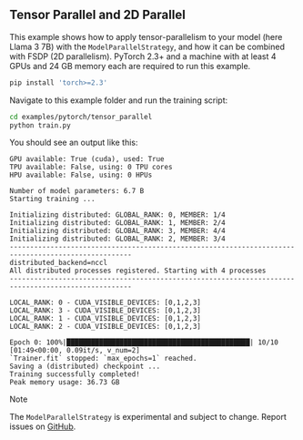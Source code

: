 ## Tensor Parallel and 2D Parallel

This example shows how to apply tensor-parallelism to your model (here Llama 3 7B) with the `ModelParallelStrategy`, and how it can be combined with FSDP (2D parallelism).
PyTorch 2.3+ and a machine with at least 4 GPUs and 24 GB memory each are required to run this example.

```bash
pip install 'torch>=2.3'
```

Navigate to this example folder and run the training script:

```bash
cd examples/pytorch/tensor_parallel
python train.py
```

You should see an output like this:

```
GPU available: True (cuda), used: True
TPU available: False, using: 0 TPU cores
HPU available: False, using: 0 HPUs

Number of model parameters: 6.7 B
Starting training ...

Initializing distributed: GLOBAL_RANK: 0, MEMBER: 1/4
Initializing distributed: GLOBAL_RANK: 1, MEMBER: 2/4
Initializing distributed: GLOBAL_RANK: 3, MEMBER: 4/4
Initializing distributed: GLOBAL_RANK: 2, MEMBER: 3/4
----------------------------------------------------------------------------------------------------
distributed_backend=nccl
All distributed processes registered. Starting with 4 processes
----------------------------------------------------------------------------------------------------

LOCAL_RANK: 0 - CUDA_VISIBLE_DEVICES: [0,1,2,3]
LOCAL_RANK: 3 - CUDA_VISIBLE_DEVICES: [0,1,2,3]
LOCAL_RANK: 1 - CUDA_VISIBLE_DEVICES: [0,1,2,3]
LOCAL_RANK: 2 - CUDA_VISIBLE_DEVICES: [0,1,2,3]

Epoch 0: 100%|█████████████████████████████████████████████| 10/10 [01:49<00:00, 0.09it/s, v_num=2]
`Trainer.fit` stopped: `max_epochs=1` reached.                                      
Saving a (distributed) checkpoint ...
Training successfully completed!
Peak memory usage: 36.73 GB
```

> [!NOTE]
> The `ModelParallelStrategy` is experimental and subject to change. Report issues on [GitHub](https://github.com/Lightning-AI/pytorch-lightning/issues).
